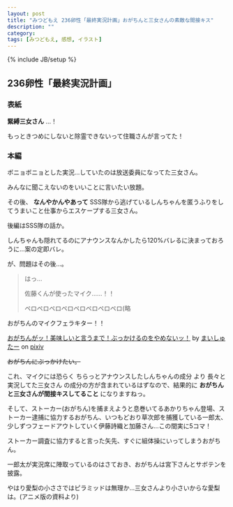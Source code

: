 ```yaml
---
layout: post
title: "みつどもえ 236卵性「最終実況計画」おがちんと三女さんの素敵な間接キス"
description: ""
category: 
tags: [みつどもえ, 感想, イラスト]
---
```

{% include JB/setup %}

## 236卵性「最終実況計画」

### 表紙

**緊縛三女さん** …！

もっときつめにしないと除霊できないって住職さんが言ってた！

### 本編

ボニョボニョとした実況…していたのは放送委員になってた三女さん。

みんなに聞こえないのをいいことに言いたい放題。

その後、 **なんやかんやあって** SSS隊から逃げているしんちゃんを匿うふりをしてうまいこと仕事からエスケープする三女さん。

後編はSSS隊の話か。

しんちゃんも隠れてるのにアナウンスなんかしたら120%バレるに決まっておろうに…案の定即バレ。

が、問題はその後…。

> はっ…
>
> 佐藤くんが使ったマイク……！！
>
> ペロペロペロペロペロペロペロペロ(略

おがちんのマイクフェラキター！！

<script src="http://source.pixiv.net/source/embed.js" data-id="31144174_09cc8ab179dc273dff9500addfd12621" data-size="medium" data-border="on" charset="utf-8"></script><noscript><p><a href="http://www.pixiv.net/member_illust.php?mode=medium&amp;illust_id=31144174" target="_blank">おがちんがッ！美味しいと言うまで！ぶっかけるのをやめないッ！</a> by <a href="http://www.pixiv.net/member.php?id=1432163" target="_blank">まいしゅたー</a> on <a href="http://www.pixiv.net/" target="_blank">pixiv</a></p></noscript>

<del>おがちんにぶっかけたい。</del>

これ、マイクには恐らく ちらっとアナウンスしたしんちゃんの成分 より 長々と実況してた三女さん の成分の方が含まれているはずなので、結果的に **おがちんと三女さんが間接キスしてること** になりますねっ。

そして、ストーカー(おがちん)を捕まえようと息巻いてるあかりちゃん登場、ストーカー逮捕に協力するおがちん、いつもどおり草次郎を捕獲している一郎太、少しずつフェードアウトしていく伊藤詩織と加藤さん…この間実に5コマ！

ストーカー調査に協力すると言った矢先、すぐに組体操にいってしまうおがちん。

一郎太が実況席に陣取っているのはさておき、おがちんは宮下さんとサボテンを披露。

やはり愛梨の小ささではピラミッドは無理か…三女さんより小さいからな愛梨は。(アニメ版の資料より)
